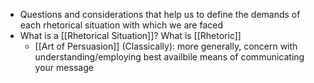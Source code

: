 - Questions and considerations that help us to define the demands of each rhetorical situation with which we are faced
- What is a [[Rhetorical Situation]]? What is [[Rhetoric]]
	- [[Art of Persuasion]] (Classically): more generally, concern with understanding/employing best availbile means of communicating your message